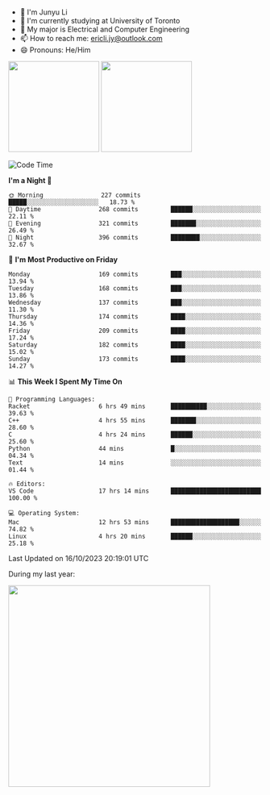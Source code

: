 ### 
- 👨 I'm Junyu Li
- 📖 I'm currently studying at University of Toronto
- 🌱 My major is Electrical and Computer Engineering
- 📫 How to reach me: ericli.jy@outlook.com
- 😄 Pronouns: He/Him

<p align="left">  
  <img height="180em" src="https://github-readme-stats-git-master-ericjyli.vercel.app/api?username=ericjyli&theme=tokyonight&show_icons=true&count_private=true&include_orgs=true" />
  <img height="180em" src="https://github-readme-stats-git-master-ericjyli.vercel.app/api/top-langs/?username=ericjyli&theme=tokyonight&count_private=true&include_orgs=true&include_orgs=true&layout=compact" />
</p>

<!--START_SECTION:waka-->
![Code Time](http://img.shields.io/badge/Code%20Time-243%20hrs%2012%20mins-blue)

**I'm a Night 🦉** 

```text
🌞 Morning                227 commits         █████░░░░░░░░░░░░░░░░░░░░   18.73 % 
🌆 Daytime                268 commits         ██████░░░░░░░░░░░░░░░░░░░   22.11 % 
🌃 Evening                321 commits         ███████░░░░░░░░░░░░░░░░░░   26.49 % 
🌙 Night                  396 commits         ████████░░░░░░░░░░░░░░░░░   32.67 % 
```
📅 **I'm Most Productive on Friday** 

```text
Monday                   169 commits         ███░░░░░░░░░░░░░░░░░░░░░░   13.94 % 
Tuesday                  168 commits         ███░░░░░░░░░░░░░░░░░░░░░░   13.86 % 
Wednesday                137 commits         ███░░░░░░░░░░░░░░░░░░░░░░   11.30 % 
Thursday                 174 commits         ████░░░░░░░░░░░░░░░░░░░░░   14.36 % 
Friday                   209 commits         ████░░░░░░░░░░░░░░░░░░░░░   17.24 % 
Saturday                 182 commits         ████░░░░░░░░░░░░░░░░░░░░░   15.02 % 
Sunday                   173 commits         ████░░░░░░░░░░░░░░░░░░░░░   14.27 % 
```


📊 **This Week I Spent My Time On** 

```text
💬 Programming Languages: 
Racket                   6 hrs 49 mins       ██████████░░░░░░░░░░░░░░░   39.63 % 
C++                      4 hrs 55 mins       ███████░░░░░░░░░░░░░░░░░░   28.60 % 
C                        4 hrs 24 mins       ██████░░░░░░░░░░░░░░░░░░░   25.60 % 
Python                   44 mins             █░░░░░░░░░░░░░░░░░░░░░░░░   04.34 % 
Text                     14 mins             ░░░░░░░░░░░░░░░░░░░░░░░░░   01.44 % 

🔥 Editors: 
VS Code                  17 hrs 14 mins      █████████████████████████   100.00 % 

💻 Operating System: 
Mac                      12 hrs 53 mins      ███████████████████░░░░░░   74.82 % 
Linux                    4 hrs 20 mins       ██████░░░░░░░░░░░░░░░░░░░   25.18 % 
```


 Last Updated on 16/10/2023 20:19:01 UTC
<!--END_SECTION:waka-->

<p> During my last year: </p>
<img height="400em" src="https://github-readme-stats-git-master-ericjyli.vercel.app/api/wakatime?username=ericjyli&layout=compact&theme=tokyonight" />

<!--
Here are some ideas to get you started:

- 🔭 I’m currently working on ...
- 🌱 I’m currently learning ...
- 👯 I’m looking to collaborate on ...
- 🤔 I’m looking for help with ...
- 💬 Ask me about ...
- 📫 How to reach me: ...
- 😄 Pronouns: ...
- ⚡ Fun fact: ...
-->
